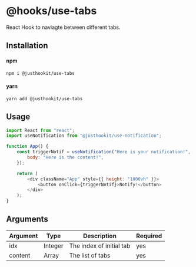 # @hooks/use-tabs
React Hook to naviagte between different tabs.

## Installation

#### npm
`npm i @justhookit/use-tabs`

#### yarn
`yarn add @justhookit/use-tabs`

## Usage
```js
import React from "react";
import useNotification from "@justhookit/use-notification";

function App() {
	const triggerNotif = useNotification("Here is your notification!", {
		body: "Here is the content!",
	});

	return (
		<div className="App" style={{ height: "1000vh" }}>
			<button onClick={triggerNotif}>Notify!</button>
		</div>
	);
}
```

## Arguments
| Argument | Type    | Description              | Required |
|----------|---------|--------------------------|----------|
| idx      | Integer | The index of initial tab | yes      |
| content  | Array   | The list of tabs         | yes      |